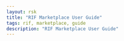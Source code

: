 ```yaml
---
layout: rsk
title: "RIF Marketplace User Guide"
tags: rif, marketplace, guide
description: "RIF Marketplace User Guide"
---
```

